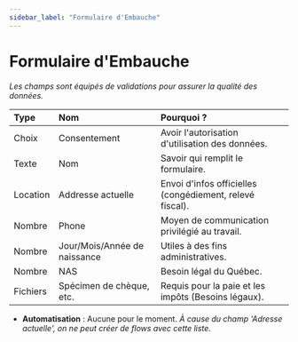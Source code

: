 ```yaml
---
sidebar_label: "Formulaire d'Embauche"
---
```


# Formulaire d'Embauche

*Les champs sont équipés de validations pour assurer la qualité des données.*

| Type     | Nom                  | Pourquoi ?                                                  |
| :------- | :------------------- | :---------------------------------------------------------- |
| Choix    | Consentement         | Avoir l'autorisation d'utilisation des données.             |
| Texte    | Nom                  | Savoir qui remplit le formulaire.                           |
| Location | Addresse actuelle    | Envoi d'infos officielles (congédiement, relevé fiscal).    |
| Nombre   | Phone                | Moyen de communication privilégié au travail.               |
| Nombre   | Jour/Mois/Année de naissance | Utiles à des fins administratives.                          |
| Nombre   | NAS                  | Besoin légal du Québec.                                     |
| Fichiers | Spécimen de chèque, etc. | Requis pour la paie et les impôts (Besoins légaux).         |

* **Automatisation** : Aucune pour le moment. *À cause du champ 'Adresse actuelle', on ne peut créer de flows avec cette liste.* 